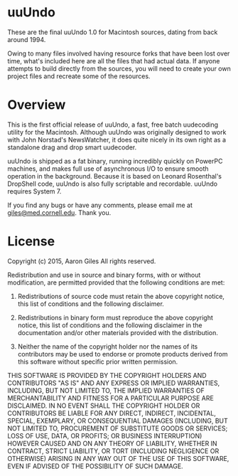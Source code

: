 uuUndo
======
These are the final uuUndo 1.0 for Macintosh sources, dating from back around 1994.

Owing to many files involved having resource forks that have been lost over time, what's included here are all the files that had actual data. If anyone attempts to build directly from the sources, you will need to create your own project files and recreate some of the resources.

Overview
========
This is the first official release of uuUndo, a fast, free batch uudecoding utility for the Macintosh. Although uuUndo was originally designed to work with John Norstad's NewsWatcher, it does quite nicely in its own right as a standalone drag and drop smart uudecoder.

uuUndo is shipped as a fat binary, running incredibly quickly on PowerPC machines, and makes full use of asynchronous I/O to ensure smooth operation in the background. Because it is based on Leonard Rosenthal's DropShell code, uuUndo is also fully scriptable and recordable. uuUndo requires System 7.

If you find any bugs or have any comments, please email me at giles@med.cornell.edu.  Thank you.

License
=======
Copyright (c) 2015, Aaron Giles
All rights reserved.

Redistribution and use in source and binary forms, with or without modification, are permitted provided that the following conditions are met:

1. Redistributions of source code must retain the above copyright notice, this list of conditions and the following disclaimer.

2. Redistributions in binary form must reproduce the above copyright notice, this list of conditions and the following disclaimer in the documentation and/or other materials provided with the distribution.

3. Neither the name of the copyright holder nor the names of its contributors may be used to endorse or promote products derived from this software without specific prior written permission.

THIS SOFTWARE IS PROVIDED BY THE COPYRIGHT HOLDERS AND CONTRIBUTORS "AS IS" AND ANY EXPRESS OR IMPLIED WARRANTIES, INCLUDING, BUT NOT LIMITED TO, THE IMPLIED WARRANTIES OF MERCHANTABILITY AND FITNESS FOR A PARTICULAR PURPOSE ARE DISCLAIMED. IN NO EVENT SHALL THE COPYRIGHT HOLDER OR CONTRIBUTORS BE LIABLE FOR ANY DIRECT, INDIRECT, INCIDENTAL, SPECIAL, EXEMPLARY, OR CONSEQUENTIAL DAMAGES (INCLUDING, BUT NOT LIMITED TO, PROCUREMENT OF SUBSTITUTE GOODS OR SERVICES; LOSS OF USE, DATA, OR PROFITS; OR BUSINESS INTERRUPTION) HOWEVER CAUSED AND ON ANY THEORY OF LIABILITY, WHETHER IN CONTRACT, STRICT LIABILITY, OR TORT (INCLUDING NEGLIGENCE OR OTHERWISE) ARISING IN ANY WAY OUT OF THE USE OF THIS SOFTWARE, EVEN IF ADVISED OF THE POSSIBILITY OF SUCH DAMAGE.
